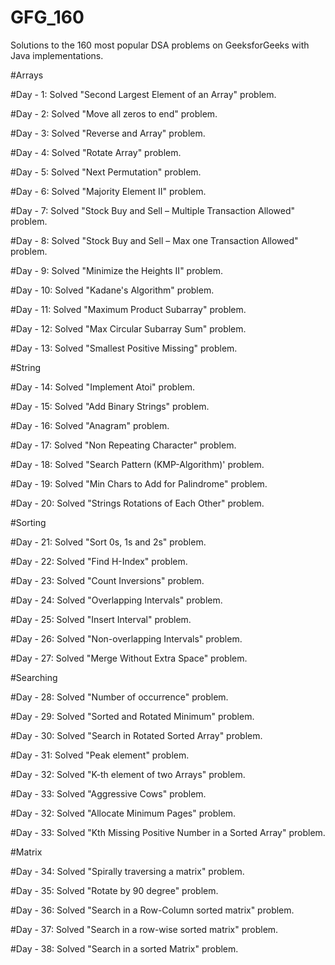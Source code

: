 # GFG_160
Solutions to the 160 most popular DSA problems on GeeksforGeeks with Java implementations.


#Arrays

#Day - 1:
Solved "Second Largest Element of an Array" problem.

#Day - 2: 
Solved "Move all zeros to end" problem.

#Day - 3:
Solved "Reverse and Array" problem.

#Day - 4:
Solved "Rotate Array" problem.

#Day - 5:
Solved "Next Permutation" problem.

#Day - 6:
Solved "Majority Element II" problem.

#Day - 7:
Solved "Stock Buy and Sell – Multiple Transaction Allowed" problem.

#Day - 8: 
Solved "Stock Buy and Sell – Max one Transaction Allowed" problem.

#Day - 9:
Solved "Minimize the Heights II" problem.

#Day - 10:
Solved "Kadane's Algorithm" problem.

#Day - 11:
Solved "Maximum Product Subarray" problem.

#Day - 12:
Solved "Max Circular Subarray Sum" problem.

#Day - 13:
Solved "Smallest Positive Missing" problem.


#String

#Day - 14:
Solved "Implement Atoi" problem.

#Day - 15:
Solved "Add Binary Strings" problem.

#Day - 16:
Solved "Anagram" problem.

#Day - 17:
Solved "Non Repeating Character" problem.

#Day - 18:
Solved "Search Pattern (KMP-Algorithm)' problem.

#Day - 19:
Solved "Min Chars to Add for Palindrome" problem.

#Day - 20:
Solved "Strings Rotations of Each Other" problem.


#Sorting

#Day - 21:
Solved "Sort 0s, 1s and 2s" problem.

#Day - 22:
Solved "Find H-Index" problem.

#Day - 23:
Solved "Count Inversions" problem.

#Day - 24:
Solved "Overlapping Intervals" problem.

#Day - 25:
Solved "Insert Interval" problem.

#Day - 26:
Solved "Non-overlapping Intervals" problem.

#Day - 27:
Solved "Merge Without Extra Space" problem.


#Searching

#Day - 28:
Solved "Number of occurrence" problem.

#Day - 29:
Solved "Sorted and Rotated Minimum" problem.

#Day - 30:
Solved "Search in Rotated Sorted Array" problem.

#Day - 31:
Solved "Peak element" problem.

#Day - 32:
Solved "K-th element of two Arrays" problem.

#Day - 33:
Solved "Aggressive Cows" problem.

#Day - 32:
Solved "Allocate Minimum Pages" problem.

#Day - 33:
Solved "Kth Missing Positive Number in a Sorted Array" problem.


#Matrix

#Day - 34:
Solved "Spirally traversing a matrix" problem.

#Day - 35:
Solved "Rotate by 90 degree" problem.

#Day - 36:
Solved "Search in a Row-Column sorted matrix" problem.

#Day - 37:
Solved "Search in a row-wise sorted matrix" problem.

#Day - 38:
Solved "Search in a sorted Matrix" problem.

